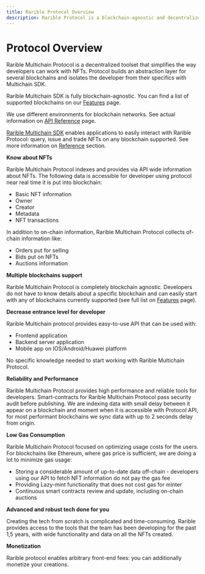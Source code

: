 ```yaml
---
title: Rarible Protocol Overview
description: Rarible Protocol is a blockchain-agnostic and decentralized tool to query, issue, and trade NFTs. How to make NFT marketplace
---
```


# Protocol Overview

Rarible Multichain Protocol is a decentralized toolset that simplifies the way developers can work with NFTs. Protocol builds an abstraction layer for several blockchains and isolates the developer from their specifics with Multichain SDK.

Rarible Multichain SDK is fully blockchain-agnostic. You can find a list of supported blockchains on our [Features](../features.md) page.

We use different environments for blockchain networks. See actual information on [API Reference](../api-reference.md) page.

[Rarible Multichain SDK](https://github.com/rarible/sdk) enables applications to easily interact with Rarible Protocol: query, issue and trade NFTs on any blockchain supported. See more information on [Reference](../reference/reference-overview.md) section.

**Know about NFTs**

Rarible Multichain Protocol indexes and provides via API wide information about NFTs. The following data is accessible for developer using protocol near real time it is put into blockchain:

* Basic NFT information
* Owner
* Creator
* Metadata
* NFT transactions

In addition to on-chain information, Rarible Multichain Protocol collects of-chain information like:

* Orders put for selling
* Bids put on NFTs
* Auctions information

**Multiple blockchains support**

Rarible Multichain Protocol is completely blockchain agnostic. Developers do not have to know details about a specific blockchain and can easily start with any of blockchains currently supported (see full list on [Features](../features.md) page).

**Decrease entrance level for developer**

Rarible Multichain protocol provides easy-to-use API that can be used with:

* Frontend application
* Backend server application
* Mobile app on IOS/Android/Huawei platform

No specific knowledge needed to start working with Rarible Multichain Protocol.

**Reliability and Performance**

Rarible Multichain Protocol provides high performance and reliable tools for developers. Smart-contracts for Rarible Multichain Protocol pass security audit before publishing. We are indexing data with small delay between it appear on a blockchain and moment when it is accessible with Protocol API, for most performant blockchains we sync data with up to 2 seconds delay from origin.

**Low Gas Consumption**

Rarible Multichain Protocol focused on optimizing usage costs for the users. For blockchains like Ethereum, where gas price is sufficient, we are doing a lot to minimize gas usage:

* Storing a considerable amount of up-to-date data off-chain - developers using our API to fetch NFT information do not pay the gas fee
* Providing Lazy-mint functionality that does not cost gas for minter
* Continuous smart contracts review and update, including on-chain auctions

**Advanced and robust tech done for you**

Creating the tech from scratch is complicated and time-consuming. Rarible provides access to the tools that the team has been developing for the past 1,5 years, with wide functionality and data on all the NFTs created.

**Monetization**

Rarible protocol enables arbitrary front-end fees: you can additionally monetize your creations.
